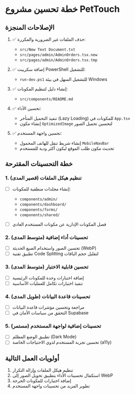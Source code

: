 # خطة تحسين مشروع PetTouch

## الإصلاحات المنجزة

1. ✅ حذف الملفات غير الضرورية والمكررة:
   - `src/New Text Document.txt`
   - `src/pages/admin/AdminOrders.tsx.new`
   - `src/pages/admin/AdminOrders.tsx.tmp`

2. ✅ إضافة سكريبت PowerShell للتشغيل:
   - `run-dev.ps1` للتشغيل السهل في بيئة Windows

3. ✅ إنشاء دليل لتنظيم المكونات:
   - `src/components/README.md`

4. ✅ تحسين الأداء:
   - تنفيذ التحميل المتأخر (Lazy Loading) للمكونات في `App.tsx`
   - إنشاء مكون `OptimizedImage` لتحسين تحميل الصور

5. ✅ تحسين واجهة المستخدم:
   - إنشاء شريط تنقل للهاتف المحمول `MobileNavBar`
   - تحديث مكون طلب الموقع ليكون أكثر ودية للمستخدم

## خطة التحسينات المقترحة

### 1. تنظيم هيكل الملفات (قصير المدى)

- [ ] إنشاء مجلدات منطقية للمكونات:
  - `components/admin/`
  - `components/dashboard/`
  - `components/forms/`
  - `components/shared/`

- [ ] فصل المكونات الإدارية عن مكونات المستخدم العادي

### 2. تحسينات أداء إضافية (متوسط المدى)

- [ ] تحسين الصور واستخدام الصيغ الحديثة (WebP)
- [ ] تطبيق تقنية Code Splitting لتقليل حجم الباقات

### 3. تحسين قابلية الاختبار (متوسط المدى)

- [ ] إضافة اختبارات وحدة للمكونات الرئيسية
- [ ] تنفيذ اختبارات تكامل للعمليات الأساسية

### 4. تحسينات قاعدة البيانات (طويل المدى)

- [ ] مراجعة وتحسين مؤشرات قاعدة البيانات
- [ ] التحقق من سياسات الأمان في Supabase

### 5. تحسينات إضافية لواجهة المستخدم (مستمر)

- [ ] تطبيق الوضع المظلم (Dark Mode)
- [ ] تحسين تجربة المستخدم لذوي الاحتياجات الخاصة (a11y)

## أولويات العمل التالية

1. تنظيم هيكل الملفات وإزالة التكرار
2. استكمال تحسينات الأداء بتطبيق تحويل الصور إلى WebP
3. إضافة اختبارات للمكونات الحرجة
4. تطوير المزيد من تحسينات واجهة المستخدم 